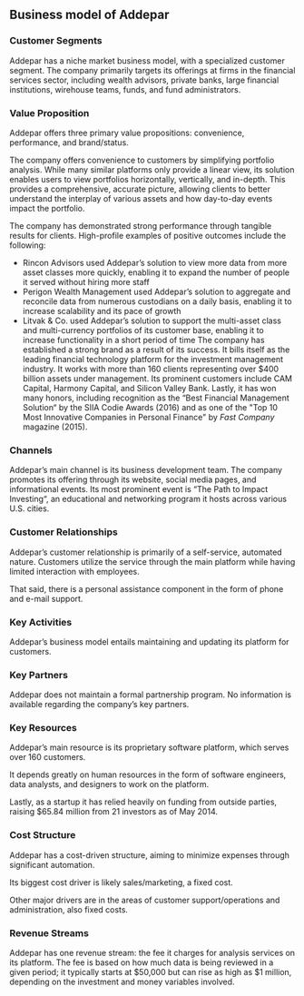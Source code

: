 Business model of Addepar
-------------------------

 ### Customer Segments

 Addepar has a niche market business model, with a specialized customer segment. The company primarily targets its offerings at firms in the financial services sector, including wealth advisors, private banks, large financial institutions, wirehouse teams, funds, and fund administrators.

 ### Value Proposition

 Addepar offers three primary value propositions: convenience, performance, and brand/status.

 The company offers convenience to customers by simplifying portfolio analysis. While many similar platforms only provide a linear view, its solution enables users to view portfolios horizontally, vertically, and in-depth. This provides a comprehensive, accurate picture, allowing clients to better understand the interplay of various assets and how day-to-day events impact the portfolio.

 The company has demonstrated strong performance through tangible results for clients. High-profile examples of positive outcomes include the following:

  * Rincon Advisors used Addepar’s solution to view more data from more asset classes more quickly, enabling it to expand the number of people it served without hiring more staff
 * Perigon Wealth Management used Addepar’s solution to aggregate and reconcile data from numerous custodians on a daily basis, enabling it to increase scalability and its pace of growth
 * Litvak & Co. used Addepar’s solution to support the multi-asset class and multi-currency portfolios of its customer base, enabling it to increase functionality in a short period of time
  The company has established a strong brand as a result of its success. It bills itself as the leading financial technology platform for the investment management industry. It works with more than 160 clients representing over $400 billion assets under management. Its prominent customers include CAM Capital, Harmony Capital, and Silicon Valley Bank. Lastly, it has won many honors, including recognition as the “Best Financial Management Solution“ by the SIIA Codie Awards (2016) and as one of the "Top 10 Most Innovative Companies in Personal Finance" by *Fast Company* magazine (2015).

 ### Channels

 Addepar’s main channel is its business development team. The company promotes its offering through its website, social media pages, and informational events. Its most prominent event is “The Path to Impact Investing“, an educational and networking program it hosts across various U.S. cities.

 ### Customer Relationships

 Addepar’s customer relationship is primarily of a self-service, automated nature. Customers utilize the service through the main platform while having limited interaction with employees.

 That said, there is a personal assistance component in the form of phone and e-mail support.

 ### Key Activities

 Addepar’s business model entails maintaining and updating its platform for customers.

 ### Key Partners

 Addepar does not maintain a formal partnership program. No information is available regarding the company’s key partners.

 ### Key Resources

 Addepar’s main resource is its proprietary software platform, which serves over 160 customers.

 It depends greatly on human resources in the form of software engineers, data analysts, and designers to work on the platform.

 Lastly, as a startup it has relied heavily on funding from outside parties, raising $65.84 million from 21 investors as of May 2014.

 ### Cost Structure

 Addepar has a cost-driven structure, aiming to minimize expenses through significant automation.

 Its biggest cost driver is likely sales/marketing, a fixed cost.

 Other major drivers are in the areas of customer support/operations and administration, also fixed costs.

 ### Revenue Streams

 Addepar has one revenue stream: the fee it charges for analysis services on its platform. The fee is based on how much data is being reviewed in a given period; it typically starts at $50,000 but can rise as high as $1 million, depending on the investment and money variables involved.